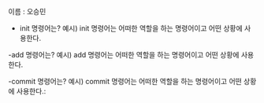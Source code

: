 이름 : 오승민
- init 명령어는?
예시) init 명령어는 어떠한 역할을 하는 명령어이고 
어떤 상황에 사용한다.

-add 명령어는?
예시) add 명령어는 어떠한 역할을 하는 명령어이고 
어떤 상황에 사용한다. 

-commit 명령어는?
예시) commit 명령어는 어떠한 역할을 하는 명령어이고 
어떤 상황에 사용한다.: 
